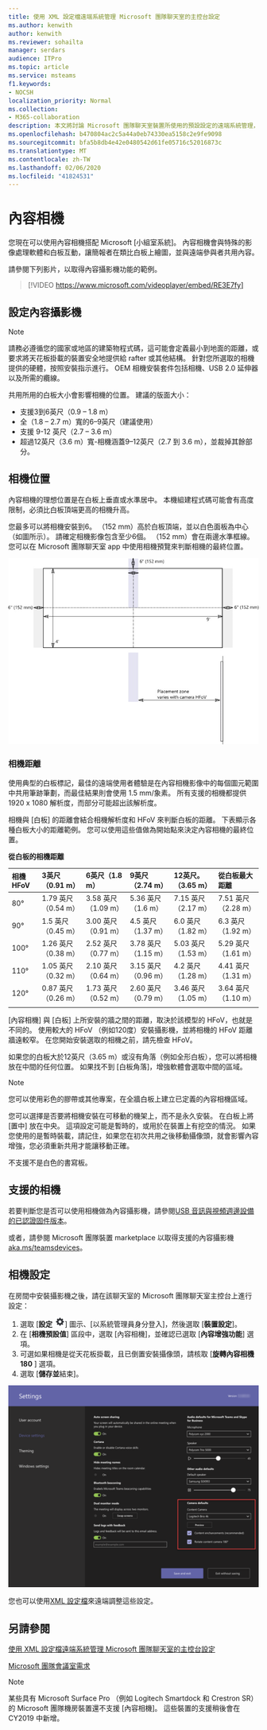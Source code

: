 ```yaml
---
title: 使用 XML 設定檔遠端系統管理 Microsoft 團隊聊天室的主控台設定
ms.author: kenwith
author: kenwith
ms.reviewer: sohailta
manager: serdars
audience: ITPro
ms.topic: article
ms.service: msteams
f1.keywords:
- NOCSH
localization_priority: Normal
ms.collection:
- M365-collaboration
description: 本文將討論 Microsoft 團隊聊天室裝置所使用的預設設定的遠端系統管理，包括套用自訂主題。
ms.openlocfilehash: b470804ac2c5a44a0eb74330ea5158c2e9fe9098
ms.sourcegitcommit: bfa5b8db4e42e0480542d61fe05716c52016873c
ms.translationtype: MT
ms.contentlocale: zh-TW
ms.lasthandoff: 02/06/2020
ms.locfileid: "41824531"
---
```

# <a name="content-cameras"></a>內容相機

您現在可以使用內容相機搭配 Microsoft [小組室系統]。 內容相機會與特殊的影像處理軟體和白板互動，讓簡報者在類比白板上繪圖，並與遠端參與者共用內容。

請參閱下列影片，以取得內容攝影機功能的範例。

> [!VIDEO https://www.microsoft.com/videoplayer/embed/RE3E7fy]

## <a name="set-up-a-content-camera"></a>設定內容攝影機

> [!NOTE]
> 請務必遵循您的國家或地區的建築物程式碼，這可能會定義最小到地面的距離，或要求將天花板掛載的裝置安全地提供給 rafter 或其他結構。 針對您所選取的相機提供的硬體，按照安裝指示進行。 OEM 相機安裝套件包括相機、USB 2.0 延伸器以及所需的纜線。

共用所用的白板大小會影響相機的位置。 建議的版面大小：

- 支援3到6英尺（0.9 – 1.8 m）
- 全（1.8 – 2.7 m）寬的6–9英尺（建議使用）
- 支援 9-12 英尺（2.7 – 3.6 m）
- 超過12英尺（3.6 m）寬-相機涵蓋9–12英尺（2.7 到 3.6 m），並裁掉其餘部分。

## <a name="camera-location"></a>相機位置

內容相機的理想位置是在白板上垂直或水準居中。 本機組建程式碼可能會有高度限制，必須比白板頂端更高的相機升高。

您最多可以將相機安裝到6。 （152 mm）高於白板頂端，並以白色面板為中心（如圖所示）。 請確定相機影像包含至少6個。 （152 mm）會在兩邊水準框線。 您可以在 Microsoft 團隊聊天室 app 中使用相機預覽來判斷相機的最終位置。

![內容相機位置圖表](../media/Magic-whiteboard.png)

### <a name="camera-distances"></a>相機距離

使用典型的白板標記，最佳的遠端使用者體驗是在內容相機影像中的每個圖元範圍中共用筆跡筆劃，而最佳結果則會使用 1.5 mm/象素。 所有支援的相機都提供 1920 x 1080 解析度，而部分可能超出該解析度。

相機與 [白板] 的距離會結合相機解析度和 HFoV 來判斷白板的距離。 下表顯示各種白板大小的距離範例。 您可以使用這些值做為開始點來決定內容相機的最終位置。

**從白板的相機距離**

| 相機 HFoV |3英尺（0.91 m）     | 6英尺（1.8 m）    | 9英尺（2.74 m）        |12英尺。 （3.65 m）         | 從白板最大距離  |
|:---         |:---               |:---                |:---                 |:---             | :--- |
| 80°         | 1.79 英尺（0.54 m） | 3.58 英尺（1.09 m）  | 5.36 英尺（1.6 m）    |7.15 英尺（2.17 m） |7.51 英尺（2.28 m） |
| 90°         | 1.5 英尺（0.45 m） | 3.00 英尺（0.91 m）   | 4.5 英尺（1.37 m）    |6.0 英尺（1.82 m）    |6.3 英尺（1.92 m） |
| 100°        | 1.26 英尺（0.38 m）| 2.52 英尺（0.77 m）   | 3.78 英尺（1.15 m）   |5.03 英尺（1.53 m）   |5.29 英尺（1.61 m） |
| 110°        | 1.05 英尺（0.32 m）| 2.10 英尺（0.64 m）   | 3.15 英尺（0.96 m）   |4.2 英尺（1.28 m）    |4.41 英尺（1.31 m） |
| 120°        | 0.87 英尺（0.26 m）| 1.73 英尺（0.52 m）   | 2.60 英尺（0.79 m）   |3.46 英尺（1.05 m）   |3.64 英尺（1.10 m） |
|             |               |                  |                  |        |                    |                  |

[內容相機] 與 [白板] 上所安裝的牆之間的距離，取決於該模型的 HFoV，也就是不同的。 使用較大的 HFoV （例如120度）安裝攝影機，並將相機的 HFoV 距離牆遠較窄。 在您開始安裝選取的相機之前，請先檢查 HFoV。

如果您的白板大於12英尺（3.65 m）或沒有角落（例如全形白板），您可以將相機放在中間的任何位置。 如果找不到 [白板角落]，增強軟體會選取中間的區域。

> [!NOTE]
> 您可以使用彩色的膠帶或其他專案，在全牆白板上建立已定義的內容相機區域。
>
> 您可以選擇是否要將相機安裝在可移動的機架上，而不是永久安裝。 在白板上將 [置中] 放在中央。 這項設定可能是暫時的，或用於在裝置上有挖空的情況。 如果您使用的是暫時裝載，請記住，如果您在初次共用之後移動攝像頭，就會影響內容增強，您必須重新共用才能讓移動正確。
>
> 不支援不是白色的書寫板。

## <a name="supported-cameras"></a>支援的相機

若要判斷您是否可以使用相機做為內容攝影機，請參閱[USB 音訊與視頻週邊設備的已認證固件版本](requirements.md#certified-firmware-versions-for-usb-audio-and-video-peripherals)。

或者，請參閱 Microsoft 團隊裝置 marketplace 以取得支援的內容攝影機[aka.ms/teamsdevices](https://aka.ms/teamsdevices)。

## <a name="camera-settings"></a>相機設定

在房間中安裝攝影機之後，請在該聊天室的 Microsoft 團隊聊天室主控台上進行設定：

1. 選取 [**設定** ![設定](../media/70f1b43f-16d6-4172-9139-71d845c4ed5c.png)] 圖示、[以系統管理員身分登入]，然後選取 [**裝置設定**]。
2. 在 [**相機預設值**] 區段中，選取 [內容相機]，並確認已選取 [**內容增強功能**] 選項。
3. 可選如果相機是從天花板掛載，且已倒置安裝攝像頭，請核取 [**旋轉內容相機 180** ] 選項。
4. 選取 [**儲存並**結束]。

![內容攝影機設定](../media/content-camera.png)

您也可以使用[XML 設定檔](xml-config-file.md)來遠端調整這些設定。

## <a name="see-also"></a>另請參閱

[使用 XML 設定檔遠端系統管理 Microsoft 團隊聊天室的主控台設定](xml-config-file.md)

[Microsoft 團隊會議室需求](requirements.md)

> [!NOTE]
> 某些具有 Microsoft Surface Pro （例如 Logitech Smartdock 和 Crestron SR）的 Microsoft 團隊機房裝置還不支援 [內容相機]。 這些裝置的支援稍後會在 CY2019 中新增。 
>

